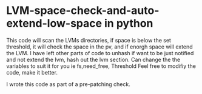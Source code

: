 # LVM-space-check-and-auto-extend-low-space in python
This code will scan the LVMs directories, if space is below the set threshold, it will check the space in the pv, and if enorgh space will extend the LVM. 
I have left other parts of code to unhash if want to be just notified and not extend the lvm, hash out the lvm section. 
Can change the the variables to suit it for you ie fs,need_free, Threshold
Feel free to modifiy the code, make it better. 

I wrote this code as part of a pre-patching check. 
